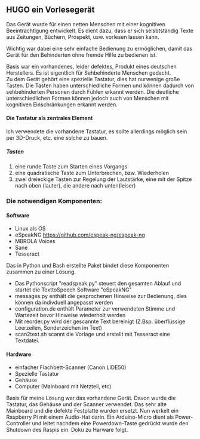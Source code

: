 ## HUGO ein Vorlesegerät

Das Gerät wurde für einen netten Menschen mit einer kognitiven Beeinträchtigung entwickelt. Es dient dazu, dass
er sich selsbtständig Texte aus Zeitungen, Büchern, Prospekt, usw. vorlesen lassen kann.  

Wichtig war dabei eine sehr einfache Bedienung zu ermöglichen, damit das Gerät für den Behinderten ohne fremde Hilfe zu bedienen ist. 

Basis war ein vorhandenes, leider defektes, Produkt eines deutschen Herstellers. Es ist eigentlich für Sehbehinderte Menschen gedacht.  
Zu dem Gerät gehört eine spezielle Tastatur, dies hat nurwenige große Tasten. Die Tasten haben unterschiedliche Formen und können dadurch 
von sehbehinderten Personen durch Fühlen erkannt werden. Die deutliche unterschiedlichen Formen können jedoch auch von Menschen mit kognitiven
Einschränkungen erkannt werden.  

#### Die Tastatur als zentrales Element
Ich verwendete die vorhandene Tastatur, es sollte allerdings möglich sein per 3D-Druck, etc. eine solche zu bauen.

##### Tasten
1. eine runde Taste zum Starten eines Vorgangs
2. eine quadratische Taste zum Unterbrechen, bzw. Wiederholen
3. zwei dreieckige Tasten zur Regelung der Lautstärke, eine mit der Spitze nach oben (lauter), die andere nach unten(leiser)    


### Die notwendigen Komponenten:
#### Software
- Linux als OS
- eSpeakNG https://github.com/espeak-ng/espeak-ng 
- MBROLA Voices
- Sane 
- Tesseract 

Das in Python und Bash erstellte Paket bindet diese Komponenten zusammen zu einer Lösung.  

- Das Pythonscript "readspeak.py" steuert den gesamten Ablauf und startet die TexttoSpeech Software "eSpeakNG" 
- messages.py enthält die gesprochenen Hinweise zur Bedienung, dies können da indivduell angepasst werden
- configuration.de enthält Parameter zur verwendeten Stimme und Wartezeit bevor Hinweise wiederholt werden
- Mit reorder.py wird der gescannte Text bereinigt (Z.Bsp. überflüssige Leerzeilen, Sonderzeichen im Text)  
- scan2text.sh scannt die Vorlage und erstellt mit Tesseract eine Textdatei. 


#### Hardware 
- einfacher Flachbett-Scanner (Canon LIDE50)
- Spezielle Tastatur
- Gehäuse
- Computer (Mainboard mit Netzteil, etc) 



Basis für meine Lösung war das vorhandene Gerät. Davon wurde die Tastatur, das Gehäuse und der Scanner verwendet. 
Das sehr alte Mainboard und die defekte Festplatte wurden ersetzt. Nun werkelt ein Raspberry Pi mit einem Audio-Hat 
darin. Ein Arduino-Micro dient als Power-Controller und leitet nachdem eine Powerdown-Taste gedrückt wurde den Shutdown des Raspis ein.
Doku zu Harware folgt. 



